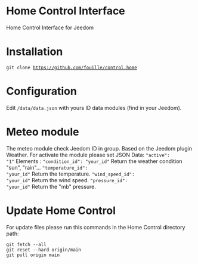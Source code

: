 # Home Control Interface
Home Control Interface for Jeedom

# Installation
<code>git clone https://github.com/fouille/control.home</code>

# Configuration
Edit <code>/data/data.json</code> with yours ID data modules (find in your Jeedom).

# Meteo module
The meteo module check Jeedom ID in group. Based on the Jeedom plugin Weather.
For activate the module please set JSON Data:
<code>"active": "1"</code>
Elements :
<code>"condition_id": "your_id"</code> Return the weather condition "sun", "rain"...
<code>"temperature_id": "your_id"</code> Return the temperature.
<code>"wind_speed_id": "your_id"</code> Return the wind speed.
<code>"pressure_id": "your_id"</code> Return the "mb" pressure.

# Update Home Control
For update files please run this commands in the Home Control directory path:
```
git fetch --all
git reset --hard origin/main
git pull origin main
```
